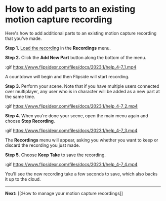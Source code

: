 # How to add parts to an existing motion capture recording

Here's how to add additional parts to an existing motion capture recording that you've made.

**Step 1.** [Load the recording](/docs/2023.2/studio/how-tos/how-to-watch-a-motion-capture-recording) in the **Recordings** menu.

**Step 2.** Click the **Add New Part** button along the bottom of the menu.

:gif https://www.flipsidexr.com/files/docs/2023.1/help_4-7_1.mp4

A countdown will begin and then Flipside will start recording.

**Step 3.** Perform your scene. Note that if you have multiple users connected over multiplayer, any user who is in character will be added as a new part at the same time.

:gif https://www.flipsidexr.com/files/docs/2023.1/help_4-7_2.mp4

**Step 4.** When you're done your scene, open the main menu again and choose **Stop Recording**.

:gif https://www.flipsidexr.com/files/docs/2023.1/help_4-7_3.mp4

The **Recordings** menu will appear, asking you whether you want to keep or discard the recording you just made.

**Step 5.** Choose **Keep Take** to save the recording.

:gif https://www.flipsidexr.com/files/docs/2023.1/help_4-7_4.mp4

You'll see the new recording take a few seconds to save, which also backs it up to the cloud. 

---

**Next:** [[:How to manage your motion capture recordings]]
